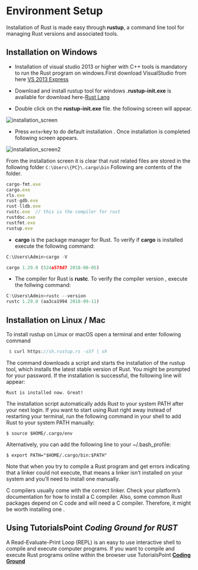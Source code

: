 
# Environment Setup

Installation of Rust is made easy through **rustup**, a command line tool for managing Rust versions and associated tools.

## Installation on Windows

- Installation of visual studio 2013 or higher with C++ tools is mandatory to run the Rust program on windows.First download VisualStudio from here [VS 2013 Express](http://download.microsoft.com/download/2/5/5/255DCCB6-F364-4ED8-9758-EF0734CA86B8/vs2013.3_dskexp_ENU.iso )

- Download and install rustup tool for windows .**rustup-init.exe** is available for download here-[Rust Lang](https://www.rust-lang.org/en-US/install.html)

- Double click on the **rustup-init.exe**  file. the following screen will  appear.

![installation_screen](https://user-images.githubusercontent.com/9062443/49558134-073d3b80-f930-11e8-8e4f-85af4004ed15.png)

- Press `enter`key to do default installation . Once installation is completed following screen appears.

![installation_screen2](https://user-images.githubusercontent.com/9062443/49558030-a9105880-f92f-11e8-8ee8-7116034ba5ec.png)

From the installation screen it is clear that rust related files are stored in the following folder `C:\Users\{PC}\.cargo\bin`
Following are contents of the folder.

```javascript
cargo-fmt.exe
cargo.exe
rls.exe
rust-gdb.exe
rust-lldb.exe
rustc.exe  // this is the compiler for rust
rustdoc.exe
rustfmt.exe
rustup.exe
```

- **cargo** is the package manager for Rust.  To verify if **cargo** is installed execute the following command:

```javascript
C:\Users\Admin>cargo -V

cargo 1.29.0 (524a578d7 2018-08-05)

```

- The compiler for Rust is **rustc**. To verify the compiler version , execute the follwing command:

```javascript
C:\Users\Admin>rustc --version
rustc 1.29.0 (aa3ca1994 2018-09-11)

```

## Installation on Linux / Mac

 To install rustup on Linux or macOS open a terminal and enter following 
 command

 ```rust
  $ curl https://sh.rustup.rs -sSf | sh
 ```
The command downloads a script and starts the installation of the rustup tool, which installs the latest stable version of Rust. You might be prompted for your password. If the installation is successful, the following line will appear:

`Rust is installed now. Great!`

The installation script automatically adds Rust to your system PATH after your next login. If you want to start using Rust right away instead of restarting your terminal, run the following command in your shell to add Rust to your system PATH manually:

`$ source $HOME/.cargo/env`

Alternatively, you can add the following line to your ~/.bash_profile:

`$ export PATH="$HOME/.cargo/bin:$PATH"`

Note that when you try to compile a Rust program and get errors indicating that a linker could not execute, that means a linker isn’t installed on your system and you’ll need to install one manually.

C compilers usually come with the correct linker. Check your platform’s documentation for how to install a C compiler. Also, some common Rust packages depend on C code and will need a C compiler. Therefore, it might be worth installing one .

## Using TutorialsPoint *Coding Ground for RUST*

A Read-Evaluate-Print Loop (REPL) is an easy to use interactive shell to compile and execute computer programs. If you want to compile and  execute Rust programs online within the browser use TutorialsPoint [**Coding Ground** ](https://www.tutorialspoint.com/compile_rust_online.php)

<!--
  External References for this chapter
  
  1. https://www.youtube.com/watch?v=EKJi8BCoynY

  2. https://booyaa.wtf/2017/rust-vscode/index.html

 -->
